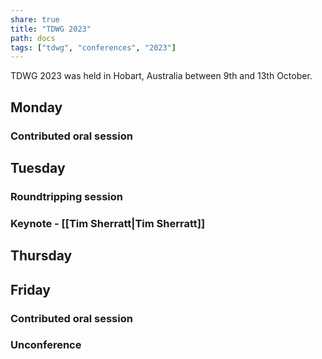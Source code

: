 ```yaml
---
share: true
title: "TDWG 2023"
path: docs
tags: ["tdwg", "conferences", "2023"]
---
```


TDWG 2023 was held in Hobart, Australia between 9th and 13th October.

## Monday

### Contributed oral session

## Tuesday

### Roundtripping session

### Keynote - [[Tim Sherratt|Tim Sherratt]]

## Thursday

## Friday

### Contributed oral session

### Unconference

